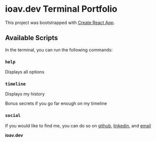 # ioav.dev Terminal Portfolio

This project was bootstrapped with [Create React App](https://github.com/facebook/create-react-app).

## Available Scripts

In the terminal, you can run the following commands:

### `help`

Displays all options

### `timeline`

Displays my history

Bonus secrets if you go far enough on my timeline

### `social`

If you would like to find me, you can do so on [github](), [linkedin](), and [email](mailto:ioavlivneh@gmail.com)

**ioav.dev**
